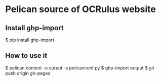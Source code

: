 # Pelican source of OCRulus website

## Install ghp-import

$ pip install ghp-import

## How to use it

$ pelican content -o output -s pelicanconf.py
$ ghp-import output
$ git push origin gh-pages
